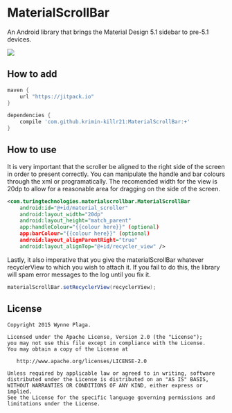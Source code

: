 # MaterialScrollBar
An Android library that brings the Material Design 5.1 sidebar to pre-5.1 devices.

![](http://i.imgur.com/BsJewvv.png)

How to add
--------

```gradle
maven {
    url "https://jitpack.io"
}
```

```gradle
dependencies {
    compile 'com.github.krimin-killr21:MaterialScrollBar:+'
}
```

How to use
--------
It is very important that the scroller be aligned to the right side of the screen in order to present correctly. You can manipulate the handle and bar colours through the xml or programatically. The recomended width for the view is 20dp to allow for a reasonable area for dragging on the side of the screen.

```xml
<com.turingtechnologies.materialscrollbar.MaterialScrollBar
    android:id="@+id/material_scroller"
    android:layout_width="20dp"
    android:layout_height="match_parent"
    app:handleColour="{{colour here}}" (optional)
    app:barColour="{{colour here}}" (optional)
    android:layout_alignParentRight="true"
    android:layout_alignTop="@+id/recycler_view" />
```

Lastly, it also imperative that you give the materialScrollBar whatever recyclerView to which you wish to attach it. If you fail to do this, the library will spam error messages to the log until you fix it.

```java
materialScrollBar.setRecyclerView(recyclerView);
```

License
--------

    Copyright 2015 Wynne Plaga.

    Licensed under the Apache License, Version 2.0 (the "License");
    you may not use this file except in compliance with the License.
    You may obtain a copy of the License at

       http://www.apache.org/licenses/LICENSE-2.0

    Unless required by applicable law or agreed to in writing, software
    distributed under the License is distributed on an "AS IS" BASIS,
    WITHOUT WARRANTIES OR CONDITIONS OF ANY KIND, either express or implied.
    See the License for the specific language governing permissions and
    limitations under the License.

